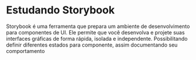 # Estudando Storybook 

Storybook é uma ferramenta que prepara um ambiente de desenvolvimento para componentes de UI. Ele permite que você desenvolva e projete suas interfaces gráficas de forma rápida, isolada e independente. Possibilitando definir diferentes estados para componente, assim documentando seu comportamento